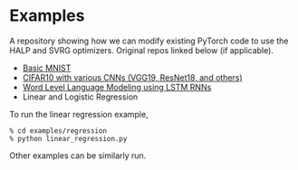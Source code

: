 Examples
=======

A repository showing how we can modify existing PyTorch code to use the HALP and SVRG optimizers. Original repos linked below (if applicable).

* [Basic MNIST](https://github.com/pytorch/examples/tree/master/mnist)
* [CIFAR10 with various CNNs (VGG19, ResNet18, and others)](https://github.com/kuangliu/pytorch-cifar)
* [Word Level Language Modeling using LSTM RNNs](https://github.com/pytorch/examples/tree/master/word_language_model)
* Linear and Logistic Regression

To run the linear regression example,
```
% cd examples/regression
% python linear_regression.py
```

Other examples can be similarly run.